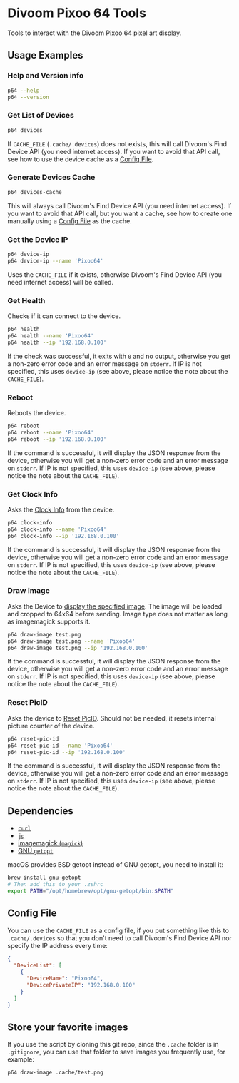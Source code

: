 # Divoom Pixoo 64 Tools

Tools to interact with the Divoom Pixoo 64 pixel art display.

## Usage Examples

### Help and Version info

```sh
p64 --help
p64 --version
```

### Get List of Devices

```sh
p64 devices
```

If `CACHE_FILE` (`.cache/.devices`) does not exists, this will call Divoom's Find Device API (you need internet access). If you want to avoid that API call, see how to use the device cache as a [Config File](#config-file).

### Generate Devices Cache

```sh
p64 devices-cache
```

This will always call Divoom's Find Device API (you need internet access). If you want to avoid that API call, but you want a cache, see how to create one manually using a [Config File](#config-file) as the cache.

### Get the Device IP

```sh
p64 device-ip
p64 device-ip --name 'Pixoo64'
```

Uses the `CACHE_FILE` if it exists, otherwise Divoom's Find Device API (you need internet access) will be called.

### Get Health

Checks if it can connect to the device.

```sh
p64 health
p64 health --name 'Pixoo64'
p64 health --ip '192.168.0.100'
```

If the check was successful, it exits with `0` and no output, otherwise you get a non-zero error code and an error message on `stderr`.
If IP is not specified, this uses `device-ip` (see above, please notice the note about the `CACHE_FILE`).

### Reboot

Reboots the device.

```sh
p64 reboot
p64 reboot --name 'Pixoo64'
p64 reboot --ip '192.168.0.100'
```

If the command is successful, it will display the JSON response from the device, otherwise you will get a non-zero error code and an error message on `stderr`.
If IP is not specified, this uses `device-ip` (see above, please notice the note about the `CACHE_FILE`).

### Get Clock Info

Asks the [Clock Info](https://docin.divoom-gz.com/web/#/5/30) from the device.

```sh
p64 clock-info
p64 clock-info --name 'Pixoo64'
p64 clock-info --ip '192.168.0.100'
```

If the command is successful, it will display the JSON response from the device, otherwise you will get a non-zero error code and an error message on `stderr`.
If IP is not specified, this uses `device-ip` (see above, please notice the note about the `CACHE_FILE`).

### Draw Image

Asks the Device to [display the specified image](https://docin.divoom-gz.com/web/#/5/57).
The image will be loaded and cropped to 64x64 before sending. Image type does not matter as long as imagemagick supports it.

```sh
p64 draw-image test.png
p64 draw-image test.png --name 'Pixoo64'
p64 draw-image test.png --ip '192.168.0.100'
```

If the command is successful, it will display the JSON response from the device, otherwise you will get a non-zero error code and an error message on `stderr`.
If IP is not specified, this uses `device-ip` (see above, please notice the note about the `CACHE_FILE`).

### Reset PicID

Asks the device to [Reset PicID](https://docin.divoom-gz.com/web/#/5/56). Should not be needed, it resets internal picture counter of the device.

```sh
p64 reset-pic-id
p64 reset-pic-id --name 'Pixoo64'
p64 reset-pic-id --ip '192.168.0.100'
```

If the command is successful, it will display the JSON response from the device, otherwise you will get a non-zero error code and an error message on `stderr`.
If IP is not specified, this uses `device-ip` (see above, please notice the note about the `CACHE_FILE`).


## Dependencies

- [`curl`](https://curl.se/)
- [`jq`](https://jqlang.org/)
- [imagemagick (`magick`)](https://imagemagick.org/)
- [GNU `getopt`](https://github.com/util-linux/util-linux)

macOS provides BSD getopt instead of GNU getopt, you need to install it:
```sh
brew install gnu-getopt
# Then add this to your .zshrc
export PATH="/opt/homebrew/opt/gnu-getopt/bin:$PATH"
```

## Config File

You can use the `CACHE_FILE` as a config file, if you put something like this to `.cache/.devices` so that you don't need to call Divoom's Find Device API nor specify the IP address every time:
```json
{
  "DeviceList": [
    {
      "DeviceName": "Pixoo64",
      "DevicePrivateIP": "192.168.0.100"
    }
  ]
}
```

## Store your favorite images

If you use the script by cloning this git repo, since the `.cache` folder is in `.gitignore`, you can use that folder to save images you frequently use, for example:
```sh
p64 draw-image .cache/test.png
```
